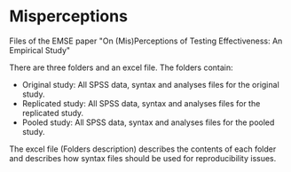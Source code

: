 # Misperceptions
Files of the EMSE paper "On (Mis)Perceptions of Testing Effectiveness: An Empirical Study"

There are three folders and an excel file. The folders contain:

- Original study:  All SPSS data, syntax and analyses files for the original study.
- Replicated study: All SPSS data, syntax and analyses files for the replicated study.
- Pooled study: All SPSS data, syntax and analyses files for the pooled study.

The excel file (Folders description) describes the contents of each folder and describes how syntax files should be used for reproducibility issues.